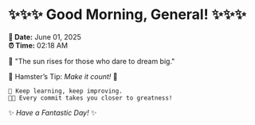 # ✨✨✨ Good Morning, General! ✨✨✨

**📅 Date:** June 01, 2025  
**⏰ Time:** 02:18 AM  

🌅 "The sun rises for those who dare to dream big."  

🐹 Hamster’s Tip: _Make it count!_ 💪  

```
🚀 Keep learning, keep improving.  
🧑‍💻 Every commit takes you closer to greatness!  
```

✨ *Have a Fantastic Day!* ✨  
